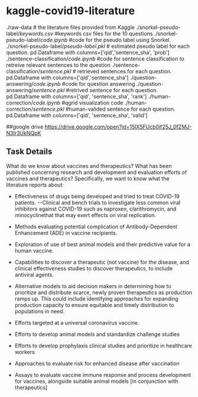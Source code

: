 # kaggle-covid19-literature

./raw-data # the literature files provided from Kaggle
./snorkel-pseudo-label/*keywords.csv* #keywords csv files for the 10 questions
./snorkel-pseudo-label/*code.ipynb* #code for the pseudo label using Snorkel. 
./snorkel-pseudo-label/*pseudo-label.pkl* # estimated pseudo label for each question. pd.Dataframe with columns=\['qid','sentence_sha', 'prob'\]
./sentence-classification/*code.ipynb* #code for sentence classification to retreive relevant sentences to the question
./sentence-classification/*sentence.pkl* # retrieved sentences for each question. pd.Dataframe with columns=\['qid','sentence_sha'\]
./question-answering/*code.ipynb* #code for question answering
./question-answering/*sentence.pkl* #retrived sentence for each question. pd.Dataframe with columns=\['qid', 'sentence_sha', 'rank'\]
./human-correction/*code.ipynb* #qgrid visualization code
./human-correction/*sentence.pkl* #human-valided sentence for each question. pd.Dataframe with columns=\['qid', 'sentence_sha', 'valid'\]



##google drive  https://drive.google.com/open?id=15IX5FUcb0if25J_0fZMJ-N3Ir3UkNQpK

## Task Details
What do we know about vaccines and therapeutics? What has been published concerning research and development and evaluation efforts of vaccines and therapeutics?
Specifically, we want to know what the literature reports about:

- Effectiveness of drugs being developed and tried to treat COVID-19 patients.
--Clinical and bench trials to investigate less common viral inhibitors against COVID-19 such as naproxen, clarithromycin, and minocyclinethat that may exert effects on viral replication.

- Methods evaluating potential complication of Antibody-Dependent Enhancement (ADE) in vaccine recipients.

- Exploration of use of best animal models and their predictive value for a human vaccine.

- Capabilities to discover a therapeutic (not vaccine) for the disease, and clinical effectiveness studies to discover therapeutics, to include antiviral agents.

- Alternative models to aid decision makers in determining how to prioritize and distribute scarce, newly proven therapeutics as production ramps up. This could include identifying approaches for expanding production capacity to ensure equitable and timely distribution to populations in need.

- Efforts targeted at a universal coronavirus vaccine.
- Efforts to develop animal models and standardize challenge studies

- Efforts to develop prophylaxis clinical studies and prioritize in healthcare workers

- Approaches to evaluate risk for enhanced disease after vaccination

- Assays to evaluate vaccine immune response and process development for vaccines, alongside suitable animal models [in conjunction with therapeutics]
